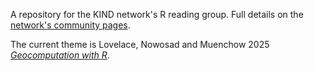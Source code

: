A repository for the KIND network's R reading group. Full details on the [network's community pages](https://nes-dew.github.io/KIND-community-standards/rreadgr.html).

The current theme is Lovelace, Nowosad and Muenchow 2025 [*Geocomputation with R*](https://r.geocompx.org/).

